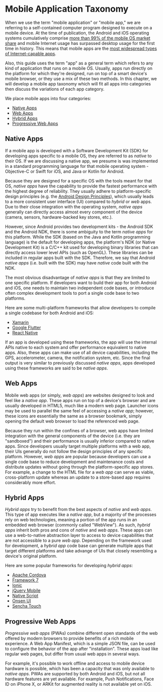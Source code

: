 # Mobile Application Taxonomy

When we use the term "mobile application" or "mobile app," we are referring to a self-contained computer program designed to execute on a mobile device. At the time of publication, the Android and iOS operating systems cumulatively comprise [more than 99% of the mobile OS market share](https://www.idc.com/promo/smartphone-market-share/os) and mobile Internet usage has surpassed desktop usage for the first time in history. This means that mobile apps are the [most widespread types of Internet-capable apps](https://www.idc.com/promo/smartphone-market-share/os).

Also, this guide uses the term "app" as a general term which refers to any kind of application that runs on a mobile OS. Usually, apps run directly on the platform for which they're designed, run on top of a smart device's mobile browser, or they use a mix of these two methods. In this chapter, we will develop a mobile app taxonomy which will fit all apps into categories then discuss the variations of each app category.

We place mobile apps into four categories:

- [Native Apps](#native-apps)
- [Web Apps](#web-apps)
- [Hybrid Apps](#hybrid-apps)
- [Progressive Web Apps](#progressive-web-apps)

## Native Apps

If a mobile app is developed with a Software Development Kit (SDK) for developing apps specific to a mobile OS, they are referred to as _native_ to their OS. If we are discussing a native app, we presume is was implemented in a standard programming language for that mobile operating system - Objective-C or Swift for iOS, and Java or Kotlin for Android.

Because they are designed for a specific OS with the tools meant for that OS, _native apps_ have the capability to provide the fastest performance with the highest degree of reliability. They usually adhere to platform-specific design principles (e.g. the [Android Design Principles](https://developer.android.com/design "Android Design Principles")), which usually leads to a more consistent user interface (UI) compared to _hybrid_ or _web_ apps. Due to their close integration with the operating system, _native apps_ generally can directly access almost every component of the device (camera, sensors, hardware-backed key stores, etc.).

However, since Android provides two development kits - the Android SDK and the Android NDK, there is some ambiguity to the term _native apps_ for this platform. While the SDK (based on the Java and Kotlin programming language) is the default for developing apps, the platform's NDK (or Native Development Kit) is a C/C++ kit used for developing binary libraries that can directly access lower level APIs (such as OpenGL). These libraries can be included in regular apps built with the SDK. Therefore, we say that Android _native apps_ (i.e. built with the SDK) may have _native_ code built with the NDK.

The most obvious disadvantage of _native apps_ is that they are limited to one specific platform. If developers want to build their app for both Android and iOS, one needs to maintain two independent code bases, or introduce often complex development tools to port a single code base to two platforms.

Here are some multi-platform frameworks that allow developers to compile a single codebase for both Android and iOS:

- [Xamarin](https://dotnet.microsoft.com/apps/xamarin "Xamarin")
- [Google Flutter](https://flutter.dev/ "Google Flutter")
- [React Native](https://reactnative.dev/ "React Native")

If an app is developed using these frameworks, the app will use the internal APIs native to each system and offer performance equivalent to native apps. Also, these apps can make use of all device capabilities, including the GPS, accelerometer, camera, the notification system, etc. Since the final output is very similar to previously discussed _native apps_, apps developed using these frameworks are said to be _native apps_.

## Web Apps

Mobile web apps (or simply, _web apps_) are websites designed to look and feel like a _native app_. These apps run on top of a device's browser and are usually developed in HTML5, much like a modern web page. Launcher icons may be used to parallel the same feel of accessing a _native app_; however, these icons are essentially the same as a browser bookmark, simply opening the default web browser to load the referenced web page.

Because they run within the confines of a browser, web apps have limited integration with the general components of the device (i.e. they are "sandboxed") and their performance is usually inferior compared to native apps. Since developers usually target multiple platforms with a web app, their UIs generally do not follow the design principles of any specific platform. However, _web apps_ are popular because developers can use a single code base to reduce development and maintenance costs and distribute updates without going through the platform-specific app stores. For example, a change to the HTML file for a _web app_ can serve as viable, cross-platform update whereas an update to a store-based app requires considerably more effort.

## Hybrid Apps

_Hybrid apps_ try to benefit from the best aspects of _native_ and _web apps_. This type of app executes like a _native app_, but a majority of the processes rely on web technologies, meaning a portion of the app runs in an embedded web browser (commonly called "WebView"). As such, _hybrid apps_ inherit both pros and cons of _native_ and _web apps_. These apps can use a web-to-native abstraction layer to access to device capabilities that are not accessible to a pure _web app_. Depending on the framework used for development, a _hybrid app_ code base can generate multiple apps that target different platforms and take advange of UIs that closely resembling a device's original platform.

Here are some popular frameworks for developing _hybrid apps_:

- [Apache Cordova](https://cordova.apache.org/ "Apache Cordova")
- [Framework 7](https://framework7.io/ "Framework 7")
- [Ionic](https://ionicframework.com/ "Ionic")
- [jQuery Mobile](https://jquerymobile.com/ "jQuery Mobile")
- [Native Script](https://www.nativescript.org/ "Native Script")
- [Onsen UI](https://onsen.io/ "Onsen UI")
- [Sencha Touch](https://www.sencha.com/products/touch/ "Sencha Touch")

## Progressive Web Apps

_Progressive web apps_ (PWAs) combine different open standards of the web offered by modern browsers to provide benefits of a rich mobile experience. A Web App Manifest, which is a simple JSON file, can be used to configure the behavior of the app after "installation". These apps load like regular web pages, but differ from usual web apps in several ways.

For example, it's possible to work offline and access to mobile device hardware is possible, which has been a capacity that was only available to _native apps_. PWAs are supported by both Android and iOS, but not all hardware features are yet available. For example, Push Notifications, Face ID on iPhone X, or ARKit for augmented reality is not available yet on iOS.
